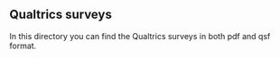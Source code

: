 ## Qualtrics surveys
In this directory you can find the Qualtrics surveys in both pdf and qsf format.
